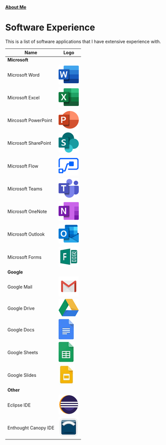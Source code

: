 #### [About Me](./about)


# Software Experience
  This is a list of software applications that I have extensive experience with.

| __Name__                 | __Logo__ |
|----------------------|------|
|**Microsoft**         |      |
| Microsoft Word       |   ![](./images/Word.png)   |
| Microsoft Excel      |   ![](./images/Excel.png)   |
| Mircosoft PowerPoint |   ![](./images/PowerPoint.png)   |
| Microsoft SharePoint |   ![](./images/SharePoint.png)   |
| Microsoft Flow       |   ![](./images/Flow.png)   |
| Microsoft Teams      |   ![](./images/Teams.png)   |
| Microsoft OneNote    |   ![](./images/OneNote.png)   |
| Microsoft Outlook    |   ![](./images/Outlook.png)   |
| Microsoft Forms      |   ![](./images/Forms.jfif)   |
| **Google**           |      |
| Google Mail          |   ![](./images/Mail.png)   |
| Google Drive         |   ![](./images/Drive.png)   |
| Google Docs          |   ![](./images/Docs.jpg)   |
| Google Sheets        |   ![](./images/Sheets.jpg)   |
| Google Slides        |   ![](./images/Slides.jpg)   |
|**Other**             |      |
| Eclipse IDE          |   ![](./images/Eclipse.png)   |
| Enthought Canopy IDE |   ![](./images/Canopy.jfif)   |

